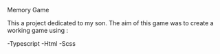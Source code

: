 Memory Game 

This a project dedicated to my son. The aim of this game was to create a working game using :

-Typescript
-Html
-Scss

